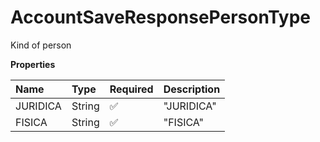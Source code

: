 # AccountSaveResponsePersonType

Kind of person

**Properties**

| Name     | Type   | Required | Description |
| :------- | :----- | :------- | :---------- |
| JURIDICA | String | ✅       | "JURIDICA"  |
| FISICA   | String | ✅       | "FISICA"    |

<!-- This file was generated by liblab | https://liblab.com/ -->
